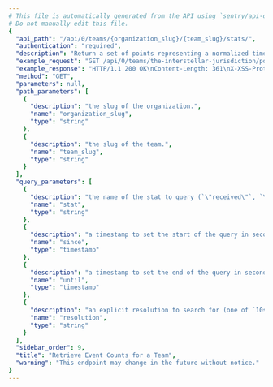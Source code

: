 ```yaml
---
# This file is automatically generated from the API using `sentry/api-docs/generator.py.`
# Do not manually edit this file.
{
  "api_path": "/api/0/teams/{organization_slug}/{team_slug}/stats/", 
  "authentication": "required", 
  "description": "Return a set of points representing a normalized timestamp and the\nnumber of events seen in the period.\n\nQuery ranges are limited to Sentry's configured time-series\nresolutions.", 
  "example_request": "GET /api/0/teams/the-interstellar-jurisdiction/powerful-abolitionist/stats/ HTTP/1.1\nHost: sentry.io\nAuthorization: Bearer <token>", 
  "example_response": "HTTP/1.1 200 OK\nContent-Length: 361\nX-XSS-Protection: 1; mode=block\nX-Content-Type-Options: nosniff\nContent-Language: en\nAccess-Control-Expose-Headers: X-Sentry-Error, Retry-After\nVary: Accept-Language, Cookie\nAccess-Control-Allow-Methods: GET, HEAD, OPTIONS\nAllow: GET, HEAD, OPTIONS\nAccess-Control-Allow-Origin: *\nAccess-Control-Allow-Headers: X-Sentry-Auth, X-Requested-With, Origin, Accept, Content-Type, Authentication, Authorization, Content-Encoding\nContent-Type: application/json\nX-Frame-Options: deny\n\n[\n  [\n    1587592800, \n    0\n  ], \n  [\n    1587596400, \n    0\n  ], \n  [\n    1587600000, \n    0\n  ], \n  [\n    1587603600, \n    0\n  ], \n  [\n    1587607200, \n    0\n  ], \n  [\n    1587610800, \n    0\n  ], \n  [\n    1587614400, \n    0\n  ], \n  [\n    1587618000, \n    0\n  ], \n  [\n    1587621600, \n    0\n  ], \n  [\n    1587625200, \n    0\n  ], \n  [\n    1587628800, \n    0\n  ], \n  [\n    1587632400, \n    0\n  ], \n  [\n    1587636000, \n    0\n  ], \n  [\n    1587639600, \n    0\n  ], \n  [\n    1587643200, \n    0\n  ], \n  [\n    1587646800, \n    0\n  ], \n  [\n    1587650400, \n    0\n  ], \n  [\n    1587654000, \n    0\n  ], \n  [\n    1587657600, \n    0\n  ], \n  [\n    1587661200, \n    0\n  ], \n  [\n    1587664800, \n    0\n  ], \n  [\n    1587668400, \n    0\n  ], \n  [\n    1587672000, \n    0\n  ], \n  [\n    1587675600, \n    4\n  ]\n]", 
  "method": "GET", 
  "parameters": null, 
  "path_parameters": [
    {
      "description": "the slug of the organization.", 
      "name": "organization_slug", 
      "type": "string"
    }, 
    {
      "description": "the slug of the team.", 
      "name": "team_slug", 
      "type": "string"
    }
  ], 
  "query_parameters": [
    {
      "description": "the name of the stat to query (`\"received\"`, `\"rejected\"`)", 
      "name": "stat", 
      "type": "string"
    }, 
    {
      "description": "a timestamp to set the start of the query in seconds since UNIX epoch.", 
      "name": "since", 
      "type": "timestamp"
    }, 
    {
      "description": "a timestamp to set the end of the query in seconds since UNIX epoch.", 
      "name": "until", 
      "type": "timestamp"
    }, 
    {
      "description": "an explicit resolution to search for (one of `10s`, `1h`, and `1d`)", 
      "name": "resolution", 
      "type": "string"
    }
  ], 
  "sidebar_order": 9, 
  "title": "Retrieve Event Counts for a Team", 
  "warning": "This endpoint may change in the future without notice."
}
---
```

